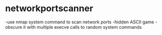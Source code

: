 # networkportscanner

-use nmap system command to scan network ports
-hidden ASCII game
-obscure it with multiple execve calls to random system commands